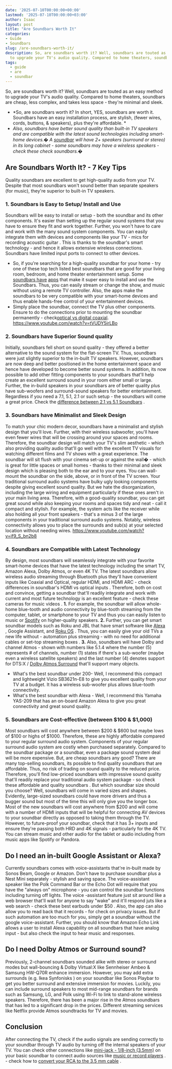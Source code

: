 ```yaml
---
date: '2025-07-10T00:00:00+00:00'
lastmod: '2025-07-10T00:00:00+03:00'
author: Isaac
layout: post
title: "Are Soundbars Worth It"
categories:
- Guide
- Soundbars
slug: /are-soundbars-worth-it/
description: So, are soundbars worth it? Well, soundbars are touted as an easy method
  to upgrade your TV's audio quality. Compared to home theaters, soundbars are cheap...
tags: 
  - guide
  - are
  - soundbar
---
```

So, are soundbars worth it? Well, soundbars are touted as an easy method to upgrade your TV's audio quality. Compared to home theaters, soundbars are cheap, less complex, and takes less space - they're minimal and sleek.
- *So, are soundbars worth it? In short, YES, soundbars are worth it. Soundbars have an easy installation process, are stylish, (fewer wires, cords, buttons, & speakers), plus they're affordable. *
- *Also, soundbars have better sound quality than built-in TV speakers and are compatible with the latest sound technologies including smart-home devices.�*
*A [soundbar](/posts/2-1-vs-5-1-soundbar/) will have 2+ speakers (surround or stereo) in its long cabinet - some soundbars may have a wireless speakers - check these check soundbars.�*

## Are Soundbars Worth It? - 7 Key Tips
Quality soundbars are excellent to get high-quality audio from your TV. Despite that most soundbars won't sound better than separate speakers (for music), they're superior to built-in TV speakers.
### 1. Soundbars is Easy to Setup/ Install and Use
Soundbars will be easy to install or setup - both the soundbar and its other components. It's easier than setting up the regular sound systems that you have to ensure they fit and work together.
Further, you won't have to care and work with the many sound system components. You can easily integrate them with devices and components like your TV -
mics for recording acoustic guitar
.
This is thanks to the soundbar's smart technology - and hence it allows extensive wireless connections. Soundbars have limited input ports to connect to other devices.
- So, if you're searching for a high-quality soundbar for your home - try one of these top tech listed best soundbars that are good for your living room, bedroom, and home theater entertainment setup.
Some
[soundbars have](https://appcrawlr.com/android-apps/best-apps-sound-bar)
[apps](https://appcrawlr.com/android-apps/best-apps-sound-bar)
that make it super easy to install and use the Soundbars. Thus, you can easily stream or change the show, and music without using a remote TV controller.
Also, the apps make the soundbars to be very compatible with your smart-home devices and thus enable hands-free control of your entertainment devices.
- Simply place the soundbar, connect the TV plus other components. Ensure to do the connections prior to mounting the soundbar permanently - check[optical vs digital coaxial](https://www.lifewire.com/coaxial-vs-optical-digital-cable-3134605).
https://www.youtube.com/watch?v=tVUDY5irLBo
### 2. Soundbars have Superior Sound quality
Initially, soundbars fell short on sound quality - they offered a better alternative to the sound system for the flat-screen TV. Thus, soundbars were just slightly superior to the in-built TV speakers.
However, soundbars are now deep and better positioned in the home entertainment space and hence have developed to become better sound systems.
In addition, its now possible to add other fitting components to your soundbars that'll help create an excellent surround sound in your room either small or large.
Further, the in-build speakers in your soundbars are of better quality plus have sub-woofers and surround-sound speakers for better entertainment.
Regardless if you need a 7.1, 5.1, 2.1 or such setup - the soundbars will come a great price. Check the
[difference between 2.1 vs 5.1 Soundbars](https://pestpolicy.com/2-1-vs-5-1-soundbar/)
.
### 3. Soundbars have Minimalist and Sleek Design
To match your chic modern decor, soundbars have a minimalist and stylish design that you'll love. Further, with their wireless subwoofer, you'll have even fewer wires that will be crossing around your spaces and rooms.
Therefore, the soundbar design will match your TV's slim aesthetic - which also providing quality audio that'll go well with the excellent TV visuals for watching different films and TV shows with a great experience.
The soundbar will sit flush with your cinema set-up or against the wall� - which is great for little spaces or small homes - thanks to their minimal and sleek design which is pleasing both to the ear and to your eyes. You can wall-mount the soundbar on the side, above, or in front of the TV screen.
Your traditional surround audio systems have bulky ugly looking components despite giving excellent sound quality. But we hate the disorganization, including the large wiring and equipment particularly if these ones aren't in your main living area.
Therefore, with a good-quality soundbar, you can get great sound while also keeping your rooms and spaces tidy and neat - call it compact and stylish.
For example, the system acts like the receiver while also holding all your front speakers - that's a minus 3 of the large components in your traditional surround audio systems. Notably, wireless connectivity allows you to place the surrounds and sub(s) at your selected location without needing wires.
https://www.youtube.com/watch?v=if9_S_bn2b8
### 4. Soundbars are Compatible with Latest Technology
By design, most soundbars will seamlessly integrate with your favorite smart-home devices that have the latest technology including the smart TV, Amazon Alexa, Dolby Atmos, or even 4K TV.
The latest soundbars allow wireless audio streaming through Bluetooth plus they'll have convenient inputs like Coaxial and Optical, regular HDMI, and HDMI ARC - check differences in
soundbar's HDMI vs optical inputs
.
Therefore, both on cost and convince, getting a soundbar that'll readily integrate and work with current and most future technology is an excellent feature - check these
cameras for music videos
.
**1.**
For example, the soundbar will allow whole-home blue-tooth and audio connectivity by blue-tooth streaming from the computer, tablet, or smartphone to your TV and thus you can easily listen to music or
[Spotify](https://www.wired.com/story/spotify-tips-and-tricks/)
on higher-quality speakers.
**2.**
Further, you can get smart soundbar models such as
Roku
and JBL that have smart software like
[Alexa](https://www.sony.com/electronics/support/articles/00226270)
, Google Assistant, and
[Roku OS](https://en.wikipedia.org/wiki/Roku)
. Thus, you can easily give your old TVs a new life without - automation plus streaming - with no need for additional cables or
set-top streaming boxes
.
**3.**
Also, soundbars will have Dolby and channel Atmos - shown with numbers like 5.1.4 where the number (5) represents # of channels, number (1) states if there's a sub-woofer (maybe even a wireless satellite speakers) and the last number (4) denotes support for DTS:X /
[Dolby Atmos Surround](https://en.wikipedia.org/wiki/Dolby_Atmos)
that'll support many objects.
- What's the best soundbar under 200- Well, I recommend this compact and lightweight Vizio SB3621n-E8 to give you excellent quality from your TV at a budget. It has a wireless sub-woofer plus allows blue-tooth connectivity.
- What's the best soundbar with Alexa - Well, I recommend this Yamaha YAS-209 that has an on-board Amazon Alexa to give you great connectivity and great sound quality.
### 5. Soundbars are Cost-effective (between $100 & $1,000)
Most soundbars will cost anywhere between $200 & $600 but maybe lows of $100 or highs of $1000. Therefore, these are highly affordable compared to your regular surround audio system.
Components of your regular surround audio system are costly when purchased separately. Compared to the soundbar package or a soundbar, even a package sound system deal will be more expensive.
But, are cheap soundbars any good? There are many top-selling soundbars, its possible to find quality soundbars that are affordable. Thus, no risk of trading on sound quality to the reduced price.
Therefore, you'll find low-priced soundbars with impressive sound quality that'll readily replace your traditional audio system package - so check these
affordable and quality soundbars
.
But which soundbar size should you choose? Well, soundbars will come in varied sizes and shapes. Evidently, large-sized soundbars could have more drivers and thus a bugger sound but most of the time this will only give you the longer box.
Most of the new soundbars will cost anywhere from $200 and will come with a number of HDMI inputs that will be helpful for connecting AV devices to your soundbar directly as opposed to taking them through the TV.
However, to future-proof your soundbar, check that it has 3+ inputs and ensure they're passing both HRD and 4K signals - particularly for the 4K TV. You can stream music and other audio for the tablet or audio including from music apps like Spotify or Pandora.
## Do I need an in-built Google Assistant or Alexa?
Currently soundbars comes with voice-assistants that're in-built made by
Sonos Beam, Google or Amazon. Don't have to purchase soundbar plus a Nest Mini separately - stylish and saving space.
The voice-assistant speaker like the
Polk Command Bar
or the Echo Dot will require that you have the "always on" microphone - you can control the soundbar functions including turning off lights.
The voice -assistant feature just sit around like a web browser that'll wait for anyone to say "wake" and it'll respond juts like a web search - check these
best earbuds under $50
.
Also, the app can also allow you to read back that it records - for check on privacy issues. But if such automation are too much for you, simply get a soundbar without the google voice-assistant.
Further, you should know that
Amazon Echo Link
allows a user to install Alexa capability on all soundbars that have analog input - but also check the input to hear music and responses.
## Do I need Dolby Atmos or Surround sound?
Previously, 2-channel soundbars sounded alike with stereo or surround modes but wall-bouncing & Dolby Virtual:X like
Sennheiser Ambeo & Samsung HW-Q70R
enhance immersion.
However, you may add extra surrounds (e.g.
Ikea Synfonisks
) on your soundbar like
Sonos Playbar
to get you better surround and extensive immersion for movies.
Luckily, you can include surround speakers to most mid-range soundbars for brands such as Samsung, LG, and Polk using Wi-Fi to link to stand-alone wireless speakers.
Therefore, there has been a major rise in the Atmos soundbars that has led to a significant drop in the prices. Different streaming services like
Netflix
provide
Atmos soundtracks for TV and movies.
## Conclusion
After connecting the TV, check if the audio signals are sending correctly to your soundbar through TV audio by turning off the internal speakers of your TV.
You can check other connections like
[mini-jack - 1/8-inch (3.5mm)](http://encyclopedia2.thefreedictionary.com/3.5mm+jack)
on your basic soundbar to connect audio sources like
[music or record players](https://pestpolicy.com/best-record-player-under-100/)
. - check how to
[convert your RCA to the 3.5 mm cable](https://www.instructables.com/id/How-to-Make-a-RCA-to-35mm-Cable/)
.
